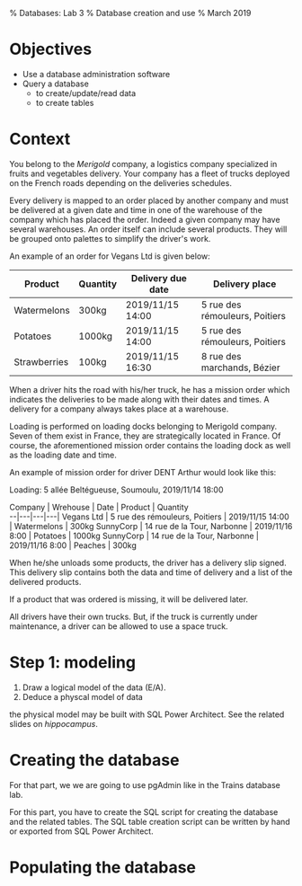 % Databases: Lab 3
% Database creation and use
% March 2019

# Objectives

- Use a database administration software
- Query a database
  - to create/update/read data
  - to create tables


# Context

You belong to the *Merigold* company, a logistics company specialized in fruits and vegetables delivery. Your company has a fleet of trucks deployed on the French roads depending on the deliveries schedules.

Every delivery is mapped to an order placed by another company and must be delivered at a given date and time in one of the warehouse of the company which has placed the order. Indeed a given company may have several warehouses. An order itself can include several products. They will be grouped onto palettes to simplify the driver's work.

An example of an order for Vegans Ltd is given below:

Product  | Quantity  | Delivery due date  | Delivery place  
--|---|---|--
Watermelons  | 300kg  | 2019/11/15 14:00  | 5 rue des rémouleurs, Poitiers
Potatoes  | 1000kg  |  2019/11/15 14:00 |  5 rue des rémouleurs, Poitiers
Strawberries  | 100kg  | 2019/11/15 16:30  | 8 rue des marchands, Bézier

When a driver hits the road with his/her truck, he has a mission order which indicates the deliveries to be made along with their dates and times. A delivery for a company always takes place at a warehouse.

Loading is performed on loading docks belonging to Merigold company. Seven of them exist in France, they are strategically located in France. Of course, the aforementioned mission order contains the loading dock as well as the loading date and time.

An example of mission order for driver DENT Arthur would look like this:

Loading: 5 allée Beltégueuse, Soumoulu, 2019/11/14 18:00

Company  | Wrehouse  | Date  | Product | Quantity  
--|---|---|---|
Vegans Ltd  | 5 rue des rémouleurs, Poitiers  |  2019/11/15 14:00  |  Watermelons | 300kg
SunnyCorp  | 14 rue de la Tour, Narbonne  | 2019/11/16 8:00  | Potatoes  | 1000kg
SunnyCorp  | 14 rue de la Tour, Narbonne  | 2019/11/16 8:00  | Peaches  | 300kg

When he/she unloads some products, the driver has a delivery slip signed. This delivery slip contains both the data and time of delivery and a list of the delivered products.

If a product that was ordered is missing, it will be delivered later.

All drivers have their own trucks. But, if the truck is currently under maintenance, a driver can be allowed to use a space truck.

# Step 1: modeling

1. Draw a logical model of the data (E/A).
2. Deduce a physcal model of data

the physical model may be built with SQL Power Architect. See the related slides on *hippocampus*.

# Creating the database

For that part, we we are going to use pgAdmin like in the Trains database lab.

For this part, you have to create the SQL script for creating the database and the related tables. The SQL table creation script can be written by hand or exported from SQL Power Architect.

# Populating the database
